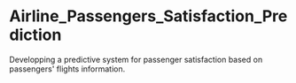 # Airline_Passengers_Satisfaction_Prediction
Developping a predictive system for passenger satisfaction based on passengers' flights information.
